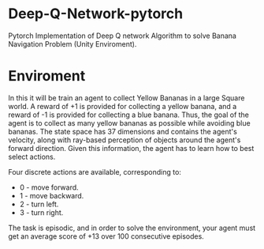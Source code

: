 # Deep-Q-Network-pytorch

Pytorch Implementation of Deep Q network Algorithm to solve Banana Navigation Problem (Unity Enviroment).


# Enviroment

In this it will be train an agent to collect Yellow Bananas in a large Square world. 
A reward of +1 is provided for collecting a yellow banana, and a reward of -1 is provided for collecting a blue banana. 
Thus, the goal of the agent is to collect as many yellow bananas as possible while avoiding blue bananas.
The state space has 37 dimensions and contains the agent's velocity, along with ray-based perception of objects around the agent's forward direction. 
Given this information, the agent has to learn how to best select actions. 

Four discrete actions are available, corresponding to:

- 0 - move forward.
- 1 - move backward.
- 2 - turn left.
- 3 - turn right.

The task is episodic, and in order to solve the environment, your agent must get an average score of +13 over 100 consecutive episodes.
